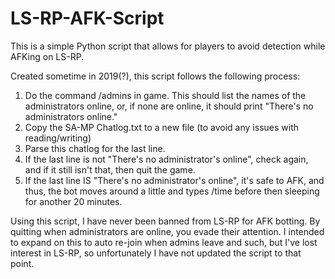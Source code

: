 # LS-RP-AFK-Script
This is a simple Python script that allows for players to avoid detection while AFKing on LS-RP.

Created sometime in 2019(?), this script follows the following process:
1. Do the command /admins in game. This should list the names of the administrators online, or, if none are online, it should print "There's no administrators online."
2. Copy the SA-MP Chatlog.txt to a new file (to avoid any issues with reading/writing)
3. Parse this chatlog for the last line.
4. If the last line is not "There's no administrator's online", check again, and if it still isn't that, then quit the game.
5. If the last line IS "There's no administrator's online", it's safe to AFK, and thus, the bot moves around a little and types /time before then sleeping for another 20 minutes.

Using this script, I have never been banned from LS-RP for AFK botting. By quitting when administrators are online, you evade their attention.
I intended to expand on this to auto re-join when admins leave and such, but I've lost interest in LS-RP, so unfortunately I have not updated the script to that point.
